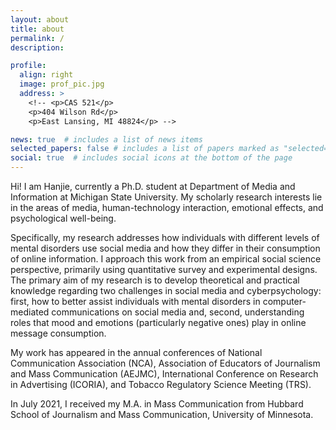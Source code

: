 ```yaml
---
layout: about
title: about
permalink: /
description:

profile:
  align: right
  image: prof_pic.jpg
  address: >
    <!-- <p>CAS 521</p>
    <p>404 Wilson Rd</p>
    <p>East Lansing, MI 48824</p> -->

news: true  # includes a list of news items
selected_papers: false # includes a list of papers marked as "selected={true}"
social: true  # includes social icons at the bottom of the page
---
```

Hi! I am Hanjie, currently a Ph.D. student at Department of Media and Information at Michigan State University. My scholarly research interests lie in the areas of media, human-technology interaction, emotional effects, and psychological well-being. 

Specifically, my research addresses how individuals with different levels of mental disorders use social media and how they differ in their consumption of online information. I approach this work from an empirical social science perspective, primarily using quantitative survey and experimental designs. The primary aim of my research is to develop theoretical and practical knowledge regarding two challenges in social media and cyberpsychology: first, how to better assist individuals with mental disorders in computer-mediated communications on social media and, second, understanding roles that mood and emotions (particularly negative ones) play in online message consumption. 

My work has appeared in the annual conferences of National Communication Association (NCA), Association of Educators of Journalism and Mass Communication (AEJMC), International Conference on Research in Advertising (ICORIA), and Tobacco Regulatory Science Meeting (TRS).

In July 2021, I received my M.A. in Mass Communication from Hubbard School of Journalism and Mass Communication, University of Minnesota.

<!-- Write your biography here. Tell the world about yourself. Link to your favorite [subreddit](http://reddit.com). You can put a picture in, too. The code is already in, just name your picture `prof_pic.jpg` and put it in the `img/` folder.

Put your address / P.O. box / other info right below your picture. You can also disable any these elements by editing `profile` property of the YAML header of your `_pages/about.md`. Edit `_bibliography/papers.bib` and Jekyll will render your [publications page](/al-folio/publications/) automatically.

Link to your social media connections, too. This theme is set up to use [Font Awesome icons](http://fortawesome.github.io/Font-Awesome/) and [Academicons](https://jpswalsh.github.io/academicons/), like the ones below. Add your Facebook, Twitter, LinkedIn, Google Scholar, or just disable all of them. -->
